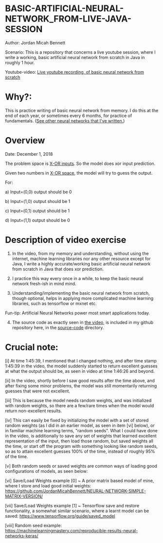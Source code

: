 # BASIC-ARTIFICIAL-NEURAL-NETWORK_FROM-LIVE-JAVA-SESSION

  Author: Jordan Micah Bennett
  
  Scenario: This is a repository that concerns a live youtube session, where I write a working, basic artificial neural network from scratch in Java in roughly 1 hour. 

  Youtube-video: [Live youtube recording, of basic neural network from scratch](https://www.youtube.com/watch?v=OhRkCb8XGj0)
  
  Why?: 
  ====
  This is practice writing of basic neural network from memory. I do this at the end of each year, or sometimes every 6 months, for practice of fundamentals. ([See other neural networks that  I've written.](https://github.com/JordanMicahBennett/NEURAL_NETWORK_PRACTICE))
  
  
  Overview
  ====
  Date: December 1, 2018
  
  The problem space is [X-OR inputs](https://en.wikipedia.org/wiki/XOR_gate). So the model does xor input prediction.
  
  Given two numbers in [X-OR space](https://en.wikipedia.org/wiki/XOR_gate), the model will try to guess the output.
  
  For:
  
  a) Input=(0,0) output should be 0
  
  b) Input=(1,0) output should be 1
  
  c) Input=(0,1) output should be 1
  
  d) Input=(1,1) output should be 0
  
 
Description of video exercise
====

1. In the video, from my memory and understanding, without using the internet, machine learning libraries nor any other resource except for Java, I write a highly accurate/working basic artificial neural network from scratch in Java that does xor prediction.

2. I practice this way every once in a while, to keep the basic neural network fresh-ish in mind mind.

3. Understanding/implementing the basic neural network from scratch, though optional, helps in applying more complicated machine learning libraries, such as tensorflow or mxnet etc.

Fun-tip: Artificial Neural Networks power most smart applications today.

4. The source code as exactly seen in [the video](https://www.youtube.com/watch?v=OhRkCb8XGj0
), is included in my github repository here, in the [source-code](https://github.com/JordanMicahBennett/BASIC-ARTIFICIAL-NEURAL-NETWORK_FROM-LIVE-JAVA-SESSION/tree/master/source%20code) directory.







Crucial note:
====
[i] At time 1:45:39, I mentioned that I changed nothing, and after time stamp 1:45:39 in the video, the model suddenly started to return excellent guesses at what the output should be, as seen in video at time 1:46:26 and beyond.

[ii] In the video, shortly before I saw good results after the time above, and after fixing some minor problems, the model was still momentarily returning guesses that were not excellent.

[iii] This is because the model needs random weights, and was initialized with random weights, so there are a few/rare times when the model would return non-excellent results. 

[iv] This can easily be fixed by initializing the model with a set of stored random weights (as I did in an earlier model, as seen in item [vi] below), or in familiar machine learning terms, "random seeds". What I could have done in the video, is additionally to save any set of weights that learned excellent representation of the input, then load those random, but saved weights all the time, or start off the program with something looking like random seeds, so as to attain excellent guesses 100% of the time, instead of roughly 95% of the time.

[v] Both random seeds or saved weights are common ways of loading good configurations of models, as seen below:

[vi] Save/Load Weights example [0] ~ A prior matrix based model of mine, where I store and load good initial weights: https://github.com/JordanMicahBennett/NEURAL-NETWORK-SIMPLE-MATRIX-VERSION/

[vii] Save/Load Weights example [1] ~ Tensorflow save and restore functionality, a somewhat similar scenario, where a learnt model can be saved: https://www.tensorflow.org/guide/saved_model

[viii] Random seed example: 
https://machinelearningmastery.com/reproducible-results-neural-networks-keras/




